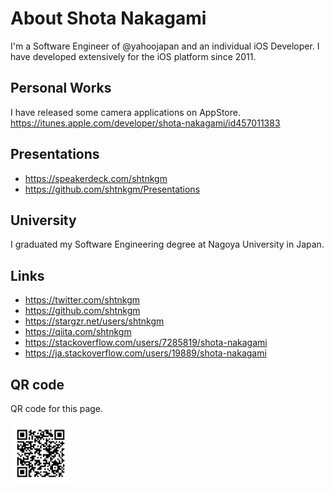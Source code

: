 # About Shota Nakagami
I'm a Software Engineer of @yahoojapan and an individual iOS Developer.
I have developed extensively for the iOS platform since 2011.

## Personal Works
I have released some camera applications on AppStore.
https://itunes.apple.com/developer/shota-nakagami/id457011383

## Presentations
 - https://speakerdeck.com/shtnkgm
 - https://github.com/shtnkgm/Presentations

## University
I graduated my Software Engineering degree at Nagoya University in Japan.

## Links
 - https://twitter.com/shtnkgm
 - https://github.com/shtnkgm
 - https://stargzr.net/users/shtnkgm
 - https://qiita.com/shtnkgm
 - https://stackoverflow.com/users/7285819/shota-nakagami  
 - https://ja.stackoverflow.com/users/19889/shota-nakagami

## QR code
QR code for this page.

<img src="https://github.com/shtnkgm/about/blob/master/image/qrcode.png" alt="QR code" width="100">

